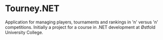 # Tourney.NET
Application for managing players, tournaments and rankings in 'n' versus 'n' competitions.
Initially a project for a course in .NET development at Østfold University College.
